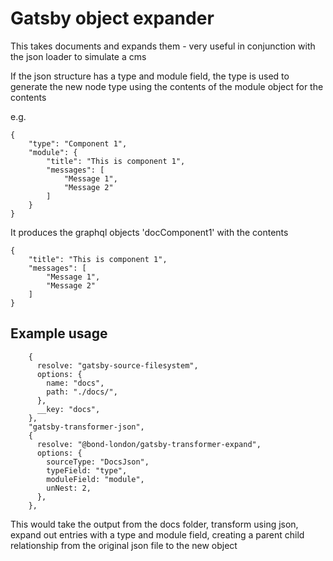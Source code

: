 # Gatsby object expander

This takes documents and expands them - very useful in conjunction with the json loader to simulate a cms

If the json structure has a type and module field, the type is used to generate the new node type using the contents of the module object for the contents

e.g.

```
{
    "type": "Component 1",
    "module": {
        "title": "This is component 1",
        "messages": [
            "Message 1",
            "Message 2"
        ]
    }
}
```

It produces the graphql objects 'docComponent1' with the contents

```
{
    "title": "This is component 1",
    "messages": [
        "Message 1",
        "Message 2"
    ]
}
```

## Example usage

```
    {
      resolve: "gatsby-source-filesystem",
      options: {
        name: "docs",
        path: "./docs/",
      },
      __key: "docs",
    },
    "gatsby-transformer-json",
    {
      resolve: "@bond-london/gatsby-transformer-expand",
      options: {
        sourceType: "DocsJson",
        typeField: "type",
        moduleField: "module",
        unNest: 2,
      },
    },
```

This would take the output from the docs folder, transform using json, expand out entries with a type and module field, creating a parent child relationship from the original json file to the new object
